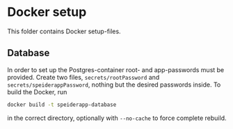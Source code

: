 # Docker setup
This folder contains Docker setup-files.

## Database
In order to set up the Postgres-container root- and app-passwords must be provided.
Create two files, `secrets/rootPassword` and `secrets/speiderappPassword`,
nothing but the desired passwords inside. To build the Docker, run
```bash
docker build -t speiderapp-database
```
in the correct directory, optionally with `--no-cache` to force complete rebuild.
